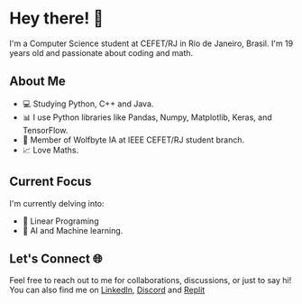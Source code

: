 # Hey there! 🚀

I'm a Computer Science student at CEFET/RJ in Rio de Janeiro, Brasil. I'm 19 years old and passionate about coding and math.

## About Me

- 💻 Studying Python, C++ and Java.
- 📊 I use Python libraries like Pandas, Numpy, Matplotlib, Keras, and TensorFlow.
- 🐺 Member of Wolfbyte IA at IEEE CEFET/RJ student branch.
- 📈 Love Maths.

## Current Focus

I'm currently delving into:
- 🧪 Linear Programing
- 🤖 AI and Machine learning.

## Let's Connect 🌐

Feel free to reach out to me for collaborations, discussions, or just to say hi! You can also find me on [LinkedIn](https://linkedin.com/in/caio-torkst), [Discord](https://discord.com/users/236648689915920385) and [Replit](https://replit.com/@stepscaio)
